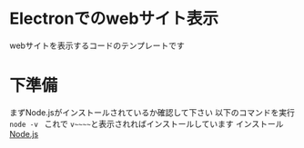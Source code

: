 # Electronでのwebサイト表示
webサイトを表示するコードのテンプレートです

# 下準備
まずNode.jsがインストールされているか確認して下さい
以下のコマンドを実行
`node -v `
これで
`v~~~~`と表示されればインストールしています
インストール
[Node.js](https://nodejs.org/ja/download)
